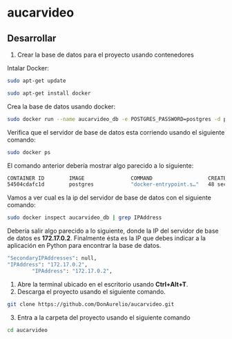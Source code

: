 # aucarvideo

## Desarrollar

1. Crear la base de datos para el proyecto usando contenedores

Intalar Docker:

```sh
sudo apt-get update
```

```sh
sudo apt-get install docker
```

Crea la base de datos usando docker:

```sh
sudo docker run --name aucarvideo_db -e POSTGRES_PASSWORD=postgres -d postgres
```

Verifica que el servidor de base de datos esta corriendo usando el siguiente comando:

```sh
sudo docker ps
```
El comando anterior debería mostrar algo parecido a lo siguiente:

```sh
CONTAINER ID        IMAGE               COMMAND                  CREATED             STATUS              PORTS               NAMES
54504cdafc1d        postgres            "docker-entrypoint.s…"   48 seconds ago      Up 41 seconds       5432/tcp            aucarvideo_db
```

Vamos a ver cual es la ip del servidor de base de datos con el siguiente comando:

```sh
sudo docker inspect aucarvideo_db | grep IPAddress
```
Debería salir algo parecido a lo siguiente, donde la IP del servidor de base de datos es 
**172.17.0.2**. Finalmente ésta es la IP que debes indicar a la aplicación en Python para encontrar la base de datos.

```sh
"SecondaryIPAddresses": null,
"IPAddress": "172.17.0.2",
        "IPAddress": "172.17.0.2",
```

1. Abre la terminal ubicado en el escritorio usando **Ctrl+Alt+T**.
2. Descarga el proyecto usando el siguiente comando.

```sh
git clone https://github.com/DonAurelio/aucarvideo.git
```
3. Entra a la carpeta del proyecto usando el siguiente comando

```sh
cd aucarvideo
```





